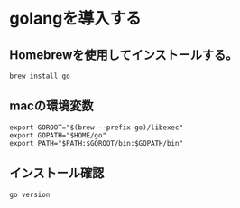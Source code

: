 # golangを導入する

## Homebrewを使用してインストールする。

```
brew install go
```

## macの環境変数

```
export GOROOT="$(brew --prefix go)/libexec"
export GOPATH="$HOME/go"
export PATH="$PATH:$GOROOT/bin:$GOPATH/bin"
```

## インストール確認

```
go version
```
